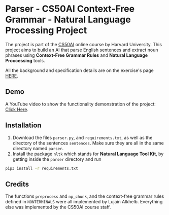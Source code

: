 # Parser - CS50AI Context-Free Grammar - Natural Language Processing Project
The project is part of the [CS50AI](https://learning.edx.org/course/course-v1:HarvardX+CS50AI+1T2020/home) online course by Harvard University. This project aims to build an AI that parse English sentences and extract noun phrases using **Context-Free Grammar Rules** and **Natural Language Proccessing** tools.

All the background and specification details are on the exercise's page [HERE](https://cs50.harvard.edu/ai/2020/projects/6/parser/). 

## Demo
A YouTube video to show the functionality demonstration of the project: [Click Here](https://youtu.be/aFOXdJDV0u0).

## Installation
1. Download the files `parser.py`, and `requirements.txt`, as well as the directory of the sentences `sentences`. Make sure they are all in the same directory named `parser`.
2. Install the package `nltk` which stands for **Natural Language Tool Kit**, by getting inside the `parser` directory and run
```bash
pip3 install -r requirements.txt
```

## Credits
The functions `preprocess` and `np_chunk`, and the context-free grammar rules defined in `NONTERMINALS` were all implemented by Lujain Alkhelb. Everything else was implemented by the CS50AI course staff. 